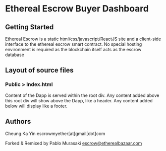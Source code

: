 # Ethereal Escrow Buyer Dashboard


## Getting Started
Ethereal Escrow is a static html/css/javascript/ReactJS site and a client-side interface to the ethereal escrow smart contract. No special hosting environment is required as the blockchain itself acts as the escrow database

## Layout of source files

### Public > Index.html
Content of the Dapp is served within the root div. Any content added above this root div will show above the Dapp, like a header. Any content added below will display like a footer.


## Authors

Cheung Ka Yin 
escrowmyether[at]gmail[dot]com

Forked & Remixed by Pablo Murasaki
escrow@etherealbazaar.com
